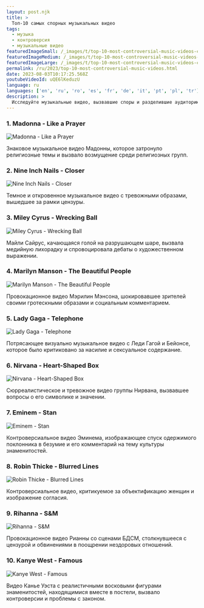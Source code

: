 ```yaml
---
layout: post.njk
title: >
  Топ-10 самых спорных музыкальных видео
tags:
  - музыка
  - контроверсия
  - музыкальные видео
featuredImageSmall: /_images/t/top-10-most-controversial-music-videos-cover-ru-small.webp
featuredImageMedium: /_images/t/top-10-most-controversial-music-videos-cover-ru-medium.webp
featuredImageLarge: /_images/t/top-10-most-controversial-music-videos-cover-ru-large.webp
permalink: /ru/2023/top-10-most-controversial-music-videos.html
date: 2023-08-03T10:17:25.568Z
youtubeVideoId: uQE6lKeduzU
language: ru
languages: ['en', 'ru', 'ro', 'es', 'fr', 'de', 'it', 'pt', 'pl', 'tr']
description: >
  Исследуйте музыкальные видео, вызвавшие споры и разделившие аудиторию своим откровенным содержанием, контроверсиальными темами или шокирующей визуальной составляющей.
---
```


### 1. Madonna - Like a Prayer

![Madonna - Like a Prayer](/_images/c/c1d14206435fad933f2afb8704495562-medium.webp)

Знаковое музыкальное видео Мадонны, которое затронуло религиозные темы и вызвало возмущение среди религиозных групп.

### 2. Nine Inch Nails - Closer

![Nine Inch Nails - Closer](/_images/3/35217e0688357c80bdb31690c6934aad-medium.webp)

Темное и откровенное музыкальное видео с тревожными образами, вышедшее за рамки цензуры.

### 3. Miley Cyrus - Wrecking Ball

![Miley Cyrus - Wrecking Ball](/_images/0/08244749a699304f0dd6b02e5f5def9e-medium.webp)

Майли Сайрус, качающаяся голой на разрушающем шаре, вызвала медийную лихорадку и спровоцировала дебаты о художественном выражении.

### 4. Marilyn Manson - The Beautiful People

![Marilyn Manson - The Beautiful People](/_images/9/94f6d40fcd149f90d0657d50a4e7aa98-medium.webp)

Провокационное видео Мэрилин Мэнсона, шокировавшее зрителей своими гротескными образами и социальным комментарием.

### 5. Lady Gaga - Telephone

![Lady Gaga - Telephone](/_images/7/76aaf2c68dd7d62f64af8230bd5150cb-medium.webp)

Потрясающее визуально музыкальное видео с Леди Гагой и Бейонсе, которое было критиковано за насилие и сексуальное содержание.

### 6. Nirvana - Heart-Shaped Box

![Nirvana - Heart-Shaped Box](/_images/c/ca8f8c930e215970d8a40f26cb634cf1-medium.webp)

Сюрреалистическое и тревожное видео группы Нирвана, вызвавшее вопросы о его символике и значении.

### 7. Eminem - Stan

![Eminem - Stan](/_images/5/5db7f0bb6523d5116b54bbf193dcf7da-medium.webp)

Контроверсиальное видео Эминема, изображающее спуск одержимого поклонника в безумие и его комментарий на тему культуры знаменитостей.

### 8. Robin Thicke - Blurred Lines

![Robin Thicke - Blurred Lines](/_images/1/1f4236ef24c81e012b367c56c56f532e-medium.webp)

Контроверсиальное видео, критикуемое за объектификацию женщин и изображение согласия.

### 9. Rihanna - S&M

![Rihanna - S&M](/_images/d/dbee53600d318c1ffb0e91326a325df7-medium.webp)

Провокационное видео Рианны со сценами БДСМ, столкнувшееся с цензурой и обвинениями в поощрении нездоровых отношений.

### 10. Kanye West - Famous

![Kanye West - Famous](/_images/a/a914e3ea43927134fe216f6fa6894e63-medium.webp)

Видео Канье Уэста с реалистичными восковыми фигурами знаменитостей, находящимися вместе в постели, вызвало контроверсии и проблемы с законом.

